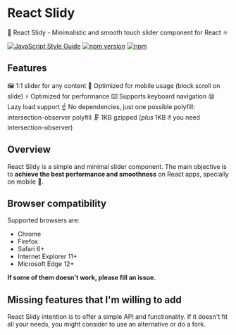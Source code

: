 # React Slidy

🍃 React Slidy - Minimalistic and smooth touch slider component for React ⚛️

[![JavaScript Style Guide](https://img.shields.io/badge/code%20style-standard-brightgreen.svg)](http://standardjs.com/)
[![npm version](https://badge.fury.io/js/react-slidy.svg)](https://badge.fury.io/js/react-slidy)
[![npm](https://img.shields.io/npm/dm/react-slidy.svg?maxAge=2592000)](https://www.npmjs.com/package/react-slidy)

## Features
🖼️ 1:1 slider for any content
📱 Optimized for mobile usage (block scroll on slide)
⚡ Optimized for performance
⌨️ Supports keyboard navigation
😪 Lazy load support
☝️ No dependencies, just one possible polyfill: intersection-observer polyfill
🗜️ 1KB gzipped (*plus* 1KB if you need intersection-observer)

## Overview

React Slidy is a simple and minimal slider component. The main objective is to **achieve the best performance and smoothness** on React apps, specially on mobile 📱.

## Browser compatibility

Supported browsers are:

* Chrome
* Firefox
* Safari 6+
* Internet Explorer 11+
* Microsoft Edge 12+

**If some of them doesn't work, please fill an issue.**

## Missing features that I'm willing to add

React Slidy intention is to offer a simple API and functionality. If it doesn't fit all your needs, you might consider to use an alternative or do a fork.
